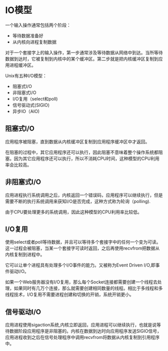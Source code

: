 # IO模型
一个输入操作通常包括两个阶段：
- 等待数据准备好
- 从内核向进程复制数据

对于一个套接字上的输入操作，第一步通常涉及等待数据从网络中到达。当所等待数据到达时，它被复制到内核中的某个缓冲区。第二步就是把内核缓冲区复制到应用进程缓冲区。

Unix有五种I/O模型：
- 阻塞式I/O
- 非阻塞式I/O
- I/O复用（select和poll)
- 信号驱动式(SIGIO)
- 异步IO（AIO)

## 阻塞式I/O
应用程序被阻塞，直到数据从内核缓冲区复制到应用程序缓冲区中才返回。

在阻塞的过程中，其它应用程序还可以执行，因此阻塞不意味着整个操作系统都阻塞。因为其它应用程序还可以执行，所以不消耗CPU时间，这种模型的CPU利用率会比较高。


## 非阻塞式I/O
应用进程执行系统调用之后，内核返回一个错误码，应用程序可以继续执行，但是需要不断的执行系统调用来获知I/O是否完成，这种方式称为轮询（polling).

由于CPU要处理更多的系统调用，因此这种模型的CPU利用率比较低。

## I/O复用
使用select或者poll等待数据，并且可以等待多个套接字中的任何一个变为可读。这一过程会被阻塞，当某一个套接字可读时返回，之后再使用recvfrom把数据从内核复制到进程中。

它可以让单个进程具有处理多个I/O事件的能力。又被称为Event Driven I/O,即事件驱动I/O。

如果一个Web服务器没有I/O复用，那么每个Socket连接都需要创建一个线程去处理，如果同时有几万个连接，那么就需要创建相同数量的线程。相比于多线程和多线程技术，I/O复用不需要进程创建和切换的开销，系统开销更小。

## 信号驱动I/O
应用进程使用sigaction系统,内核立即返回，应用进程可以继续执行，也就是说等待数据阶段应用程序是非阻塞的。内核在数据到达时向应用程序发送SIGIO信号，应用进程收到之后在信号处理程序中调用recvfrom将数据从内核复制到引用程序中。
